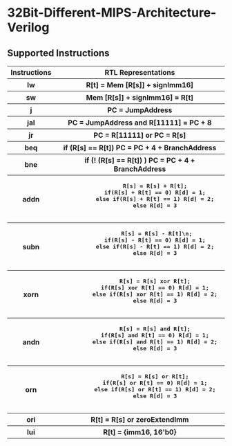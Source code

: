 # 32Bit-Different-MIPS-Architecture-Verilog


<h2>Supported Instructions</h2>

<table style="width:100%">
  <tr>
    <th>Instructions</th>
    <th>RTL Representations</th>
   </tr>
  
  <tr>
    <th>lw</th>
    <th>R[t] = Mem [R[s]] + signImm16]</th>
   </tr>
  
   <tr>
    <th>sw</th>
    <th>Mem [R[s]] + signImm16] = R[t]</th>
   </tr>
  
   <tr>
    <th>j</th>
    <th>PC = JumpAddress</th>
   </tr>

   <tr>
    <th>jal</th>
    <th>PC = JumpAddress and R[11111] = PC + 8</th>
   </tr>
  
   <tr>
    <th>jr</th>
    <th>PC = R[11111] or PC = R[s]</th>
   </tr>
  
   <tr>
    <th>beq</th>
    <th>if (R[s] == R[t]) PC = PC + 4 + BranchAddress</th>
   </tr>
  
   <tr>
    <th>bne</th>
    <th>if (! (R[s] == R[t]) ) PC = PC + 4 + BranchAddress</th>
   </tr>
  
   <tr>
    <th>addn</th>
    <th>
      <pre>
         R[s] = R[s] + R[t];
         if(R[s] + R[t] == 0) R[d] = 1;
         else if(R[s] + R[t] == 1) R[d] = 2;
         else R[d] = 3
         </pre>
    </th>
   </tr>
  
   <tr>
    <th>subn</th>
      <th> 
        <pre>
          R[s] = R[s] - R[t]\n;
         if(R[s] - R[t] == 0) R[d] = 1;
         else if(R[s] - R[t] == 1) R[d] = 2;
         else R[d] = 3
         </pre>
      </th>
   </tr>
  
   <tr>
    <th>xorn</th>
      <th>  
        <pre>
         R[s] = R[s] xor R[t];
         if(R[s] xor R[t] == 0) R[d] = 1;
         else if(R[s] xor R[t] == 1) R[d] = 2;
         else R[d] = 3
         </pre>
      </th>
    </tr>
    
   <tr>
    <th>andn</th>
      <th>
        <pre>
         R[s] = R[s] and R[t];
         if(R[s] and R[t] == 0) R[d] = 1;
         else if(R[s] and R[t] == 1) R[d] = 2;
         else R[d] = 3
         </pre>
      </th>
    </tr>
  
   <tr>
    <th>orn</th>
      <th>
        <pre>
         R[s] = R[s] or R[t];
         if(R[s] or R[t] == 0) R[d] = 1;
         else if(R[s] or R[t] == 1) R[d] = 2;
         else R[d] = 3
         </pre>
      </th>
  </tr>
  
   <tr>
    <th>ori</th>
    <th>R[t] = R[s] or zeroExtendImm</th>
  </tr>
  
   <tr>
    <th>lui</th>
    <th>R[t] = {imm16, 16'b0}</th>
  </tr>
</table>

